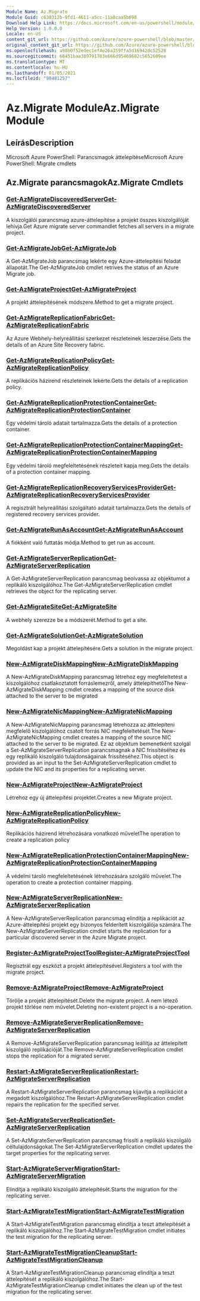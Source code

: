 ```yaml
---
Module Name: Az.Migrate
Module Guid: c638312b-9fd1-4611-a5cc-11a8caa5b698
Download Help Link: https://docs.microsoft.com/en-us/powershell/module/az.migrate
Help Version: 1.0.0.0
Locale: en-US
content_git_url: https://github.com/Azure/azure-powershell/blob/master/src/Migrate/help/Az.Migrate.md
original_content_git_url: https://github.com/Azure/azure-powershell/blob/master/src/Migrate/help/Az.Migrate.md
ms.openlocfilehash: a98b0f52edec1ef4e26a359ffa5d16942dc52528
ms.sourcegitcommit: 68451baa389791703e666d95469602c5652609ee
ms.translationtype: MT
ms.contentlocale: hu-HU
ms.lasthandoff: 01/05/2021
ms.locfileid: "98481257"
---
```

# <span data-ttu-id="8fc74-101">Az.Migrate Module</span><span class="sxs-lookup"><span data-stu-id="8fc74-101">Az.Migrate Module</span></span>
## <span data-ttu-id="8fc74-102">Leírás</span><span class="sxs-lookup"><span data-stu-id="8fc74-102">Description</span></span>
<span data-ttu-id="8fc74-103">Microsoft Azure PowerShell: Parancsmagok áttelepítése</span><span class="sxs-lookup"><span data-stu-id="8fc74-103">Microsoft Azure PowerShell: Migrate cmdlets</span></span>

## <span data-ttu-id="8fc74-104">Az.Migrate parancsmagok</span><span class="sxs-lookup"><span data-stu-id="8fc74-104">Az.Migrate Cmdlets</span></span>
### [<span data-ttu-id="8fc74-105">Get-AzMigrateDiscoveredServer</span><span class="sxs-lookup"><span data-stu-id="8fc74-105">Get-AzMigrateDiscoveredServer</span></span>](Get-AzMigrateDiscoveredServer.md)
<span data-ttu-id="8fc74-106">A kiszolgálói parancsmag azure-áttelepítése a projekt összes kiszolgálóját lehívja.</span><span class="sxs-lookup"><span data-stu-id="8fc74-106">Get Azure migrate server commandlet fetches all servers in a migrate project.</span></span>

### [<span data-ttu-id="8fc74-107">Get-AzMigrateJob</span><span class="sxs-lookup"><span data-stu-id="8fc74-107">Get-AzMigrateJob</span></span>](Get-AzMigrateJob.md)
<span data-ttu-id="8fc74-108">A Get-AzMigrateJob parancsmag lekérte egy Azure-áttelepítési feladat állapotát.</span><span class="sxs-lookup"><span data-stu-id="8fc74-108">The Get-AzMigrateJob cmdlet retrives the status of an Azure Migrate job.</span></span>

### [<span data-ttu-id="8fc74-109">Get-AzMigrateProject</span><span class="sxs-lookup"><span data-stu-id="8fc74-109">Get-AzMigrateProject</span></span>](Get-AzMigrateProject.md)
<span data-ttu-id="8fc74-110">A projekt áttelepítésének módszere.</span><span class="sxs-lookup"><span data-stu-id="8fc74-110">Method to get a migrate project.</span></span>

### [<span data-ttu-id="8fc74-111">Get-AzMigrateReplicationFabric</span><span class="sxs-lookup"><span data-stu-id="8fc74-111">Get-AzMigrateReplicationFabric</span></span>](Get-AzMigrateReplicationFabric.md)
<span data-ttu-id="8fc74-112">Az Azure Webhely-helyreállítási szerkezet részleteinek leszerzése.</span><span class="sxs-lookup"><span data-stu-id="8fc74-112">Gets the details of an Azure Site Recovery fabric.</span></span>

### [<span data-ttu-id="8fc74-113">Get-AzMigrateReplicationPolicy</span><span class="sxs-lookup"><span data-stu-id="8fc74-113">Get-AzMigrateReplicationPolicy</span></span>](Get-AzMigrateReplicationPolicy.md)
<span data-ttu-id="8fc74-114">A replikációs házirend részleteinek lekérte.</span><span class="sxs-lookup"><span data-stu-id="8fc74-114">Gets the details of a replication policy.</span></span>

### [<span data-ttu-id="8fc74-115">Get-AzMigrateReplicationProtectionContainer</span><span class="sxs-lookup"><span data-stu-id="8fc74-115">Get-AzMigrateReplicationProtectionContainer</span></span>](Get-AzMigrateReplicationProtectionContainer.md)
<span data-ttu-id="8fc74-116">Egy védelmi tároló adatait tartalmazza.</span><span class="sxs-lookup"><span data-stu-id="8fc74-116">Gets the details of a protection container.</span></span>

### [<span data-ttu-id="8fc74-117">Get-AzMigrateReplicationProtectionContainerMapping</span><span class="sxs-lookup"><span data-stu-id="8fc74-117">Get-AzMigrateReplicationProtectionContainerMapping</span></span>](Get-AzMigrateReplicationProtectionContainerMapping.md)
<span data-ttu-id="8fc74-118">Egy védelmi tároló megfeleltetésének részleteit kapja meg.</span><span class="sxs-lookup"><span data-stu-id="8fc74-118">Gets the details of a protection container mapping.</span></span>

### [<span data-ttu-id="8fc74-119">Get-AzMigrateReplicationRecoveryServicesProvider</span><span class="sxs-lookup"><span data-stu-id="8fc74-119">Get-AzMigrateReplicationRecoveryServicesProvider</span></span>](Get-AzMigrateReplicationRecoveryServicesProvider.md)
<span data-ttu-id="8fc74-120">A regisztrált helyreállítási szolgáltató adatait tartalmazza.</span><span class="sxs-lookup"><span data-stu-id="8fc74-120">Gets the details of registered recovery services provider.</span></span>

### [<span data-ttu-id="8fc74-121">Get-AzMigrateRunAsAccount</span><span class="sxs-lookup"><span data-stu-id="8fc74-121">Get-AzMigrateRunAsAccount</span></span>](Get-AzMigrateRunAsAccount.md)
<span data-ttu-id="8fc74-122">A fiókként való futtatás módja.</span><span class="sxs-lookup"><span data-stu-id="8fc74-122">Method to get run as account.</span></span>

### [<span data-ttu-id="8fc74-123">Get-AzMigrateServerReplication</span><span class="sxs-lookup"><span data-stu-id="8fc74-123">Get-AzMigrateServerReplication</span></span>](Get-AzMigrateServerReplication.md)
<span data-ttu-id="8fc74-124">A Get-AzMigrateServerReplication parancsmag beolvassa az objektumot a replikáló kiszolgálóhoz.</span><span class="sxs-lookup"><span data-stu-id="8fc74-124">The Get-AzMigrateServerReplication cmdlet retrieves the object for the replicating server.</span></span>

### [<span data-ttu-id="8fc74-125">Get-AzMigrateSite</span><span class="sxs-lookup"><span data-stu-id="8fc74-125">Get-AzMigrateSite</span></span>](Get-AzMigrateSite.md)
<span data-ttu-id="8fc74-126">A webhely szerezze be a módszerét.</span><span class="sxs-lookup"><span data-stu-id="8fc74-126">Method to get a site.</span></span>

### [<span data-ttu-id="8fc74-127">Get-AzMigrateSolution</span><span class="sxs-lookup"><span data-stu-id="8fc74-127">Get-AzMigrateSolution</span></span>](Get-AzMigrateSolution.md)
<span data-ttu-id="8fc74-128">Megoldást kap a projekt áttelepítésére.</span><span class="sxs-lookup"><span data-stu-id="8fc74-128">Gets a solution in the migrate project.</span></span>

### [<span data-ttu-id="8fc74-129">New-AzMigrateDiskMapping</span><span class="sxs-lookup"><span data-stu-id="8fc74-129">New-AzMigrateDiskMapping</span></span>](New-AzMigrateDiskMapping.md)
<span data-ttu-id="8fc74-130">A New-AzMigrateDiskMapping parancsmag létrehoz egy megfeleltetést a kiszolgálóhoz csatlakoztatott forráslemezről, amely áttelepíthető</span><span class="sxs-lookup"><span data-stu-id="8fc74-130">The New-AzMigrateDiskMapping cmdlet creates a mapping of the source disk attached to the server to be migrated</span></span>

### [<span data-ttu-id="8fc74-131">New-AzMigrateNicMapping</span><span class="sxs-lookup"><span data-stu-id="8fc74-131">New-AzMigrateNicMapping</span></span>](New-AzMigrateNicMapping.md)
<span data-ttu-id="8fc74-132">A New-AzMigrateNicMapping parancsmag létrehozza az áttelepíteni megfelelő kiszolgálóhoz csatolt forrás NIC megfeleltetését.</span><span class="sxs-lookup"><span data-stu-id="8fc74-132">The New-AzMigrateNicMapping cmdlet creates a mapping of the source NIC attached to the server to be migrated.</span></span>
<span data-ttu-id="8fc74-133">Ez az objektum bemenetként szolgál a Set-AzMigrateServerReplication parancsmagnak a NIC frissítéséhez és egy replikáló kiszolgáló tulajdonságainak frissítéséhez.</span><span class="sxs-lookup"><span data-stu-id="8fc74-133">This object is provided as an input to the Set-AzMigrateServerReplication cmdlet to update the NIC and its properties for a replicating server.</span></span>

### [<span data-ttu-id="8fc74-134">New-AzMigrateProject</span><span class="sxs-lookup"><span data-stu-id="8fc74-134">New-AzMigrateProject</span></span>](New-AzMigrateProject.md)
<span data-ttu-id="8fc74-135">Létrehoz egy új áttelepítési projektet.</span><span class="sxs-lookup"><span data-stu-id="8fc74-135">Creates a new Migrate project.</span></span>

### [<span data-ttu-id="8fc74-136">New-AzMigrateReplicationPolicy</span><span class="sxs-lookup"><span data-stu-id="8fc74-136">New-AzMigrateReplicationPolicy</span></span>](New-AzMigrateReplicationPolicy.md)
<span data-ttu-id="8fc74-137">Replikációs házirend létrehozására vonatkozó művelet</span><span class="sxs-lookup"><span data-stu-id="8fc74-137">The operation to create a replication policy</span></span>

### [<span data-ttu-id="8fc74-138">New-AzMigrateReplicationProtectionContainerMapping</span><span class="sxs-lookup"><span data-stu-id="8fc74-138">New-AzMigrateReplicationProtectionContainerMapping</span></span>](New-AzMigrateReplicationProtectionContainerMapping.md)
<span data-ttu-id="8fc74-139">A védelmi tároló megfeleltetésének létrehozására szolgáló művelet.</span><span class="sxs-lookup"><span data-stu-id="8fc74-139">The operation to create a protection container mapping.</span></span>

### [<span data-ttu-id="8fc74-140">New-AzMigrateServerReplication</span><span class="sxs-lookup"><span data-stu-id="8fc74-140">New-AzMigrateServerReplication</span></span>](New-AzMigrateServerReplication.md)
<span data-ttu-id="8fc74-141">A New-AzMigrateServerReplication parancsmag elindítja a replikációt az Azure-áttelepítési projekt egy bizonyos felderített kiszolgálója számára.</span><span class="sxs-lookup"><span data-stu-id="8fc74-141">The New-AzMigrateServerReplication cmdlet starts the replication for a particular discovered server in the Azure Migrate project.</span></span>

### [<span data-ttu-id="8fc74-142">Register-AzMigrateProjectTool</span><span class="sxs-lookup"><span data-stu-id="8fc74-142">Register-AzMigrateProjectTool</span></span>](Register-AzMigrateProjectTool.md)
<span data-ttu-id="8fc74-143">Regisztrál egy eszközt a projekt áttelepítésével.</span><span class="sxs-lookup"><span data-stu-id="8fc74-143">Registers a tool with the migrate project.</span></span>

### [<span data-ttu-id="8fc74-144">Remove-AzMigrateProject</span><span class="sxs-lookup"><span data-stu-id="8fc74-144">Remove-AzMigrateProject</span></span>](Remove-AzMigrateProject.md)
<span data-ttu-id="8fc74-145">Törölje a projekt áttelepítését.</span><span class="sxs-lookup"><span data-stu-id="8fc74-145">Delete the migrate project.</span></span>
<span data-ttu-id="8fc74-146">A nem létező projekt törlése nem művelet.</span><span class="sxs-lookup"><span data-stu-id="8fc74-146">Deleting non-existent project is a no-operation.</span></span>

### [<span data-ttu-id="8fc74-147">Remove-AzMigrateServerReplication</span><span class="sxs-lookup"><span data-stu-id="8fc74-147">Remove-AzMigrateServerReplication</span></span>](Remove-AzMigrateServerReplication.md)
<span data-ttu-id="8fc74-148">A Remove-AzMigrateServerReplication parancsmag leállítja az áttelepített kiszolgáló replikációját.</span><span class="sxs-lookup"><span data-stu-id="8fc74-148">The Remove-AzMigrateServerReplication cmdlet stops the replication for a migrated server.</span></span>

### [<span data-ttu-id="8fc74-149">Restart-AzMigrateServerReplication</span><span class="sxs-lookup"><span data-stu-id="8fc74-149">Restart-AzMigrateServerReplication</span></span>](Restart-AzMigrateServerReplication.md)
<span data-ttu-id="8fc74-150">A Restart-AzMigrateServerReplication parancsmag kijavítja a replikációt a megadott kiszolgálóhoz.</span><span class="sxs-lookup"><span data-stu-id="8fc74-150">The Restart-AzMigrateServerReplication cmdlet repairs the replication for the specified server.</span></span>

### [<span data-ttu-id="8fc74-151">Set-AzMigrateServerReplication</span><span class="sxs-lookup"><span data-stu-id="8fc74-151">Set-AzMigrateServerReplication</span></span>](Set-AzMigrateServerReplication.md)
<span data-ttu-id="8fc74-152">A Set-AzMigrateServerReplication parancsmag frissíti a replikáló kiszolgáló céltulajdonságokat.</span><span class="sxs-lookup"><span data-stu-id="8fc74-152">The Set-AzMigrateServerReplication cmdlet updates the target properties for the replicating server.</span></span>

### [<span data-ttu-id="8fc74-153">Start-AzMigrateServerMigration</span><span class="sxs-lookup"><span data-stu-id="8fc74-153">Start-AzMigrateServerMigration</span></span>](Start-AzMigrateServerMigration.md)
<span data-ttu-id="8fc74-154">Elindítja a replikáló kiszolgáló áttelepítését.</span><span class="sxs-lookup"><span data-stu-id="8fc74-154">Starts the migration for the replicating server.</span></span>

### [<span data-ttu-id="8fc74-155">Start-AzMigrateTestMigration</span><span class="sxs-lookup"><span data-stu-id="8fc74-155">Start-AzMigrateTestMigration</span></span>](Start-AzMigrateTestMigration.md)
<span data-ttu-id="8fc74-156">A Start-AzMigrateTestMigration parancsmag elindítja a teszt áttelepítését a replikáló kiszolgálóhoz.</span><span class="sxs-lookup"><span data-stu-id="8fc74-156">The Start-AzMigrateTestMigration cmdlet initiates the test migration for the replicating server.</span></span>

### [<span data-ttu-id="8fc74-157">Start-AzMigrateTestMigrationCleanup</span><span class="sxs-lookup"><span data-stu-id="8fc74-157">Start-AzMigrateTestMigrationCleanup</span></span>](Start-AzMigrateTestMigrationCleanup.md)
<span data-ttu-id="8fc74-158">A Start-AzMigrateTestMigrationCleanup parancsmag elindítja a teszt áttelepítését a replikáló kiszolgálóhoz.</span><span class="sxs-lookup"><span data-stu-id="8fc74-158">The Start-AzMigrateTestMigrationCleanup cmdlet initiates the clean up of the test migration for the replicating server.</span></span>

